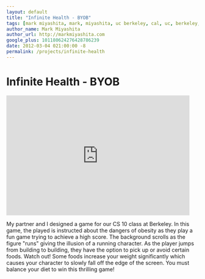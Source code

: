 ```yaml
---
layout: default
title: "Infinite Health - BYOB"
tags: [mark miyashita, mark, miyashita, uc berkeley, cal, uc, berkeley, university of california, berkeley, computer science, cs, eecs, electrical engineering, byob, scratch]
author_name: Mark Miyashita
author_url: http://markmiyashita.com
google_plus: 101180624276428786239
date: 2012-03-04 021:00:00 -8
permalink: /projects/infinite-health
---
```


<h1>Infinite Health - BYOB</h1>

<iframe width="480" height="315" src="http://www.youtube.com/embed/Ky594gyNX5c" frameborder="0" allowfullscreen></iframe>

My partner and I designed a game for our CS 10 class at Berkeley. In this game, the played is instructed about the dangers of obesity as they play a fun game trying to achieve a high score. The background scrolls as the figure "runs" giving the illusion of a running character. As the player jumps from building to building, they have the option to pick up or avoid certain foods. Watch out! Some foods increase your weight significantly which causes your character to slowly fall off the edge of the screen. You must balance your diet to win this thrilling game!